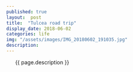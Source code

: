 ```yaml
---
published: true
layout:  post
title:  "Tulcea road trip"
display_date: 2018-06-02
categories: life
img: "/assets/images/IMG_20180602_191035.jpg"
description:
---
```


&nbsp;&nbsp;&nbsp;&nbsp;&nbsp;&nbsp;{{ page.description }}

&nbsp;&nbsp;&nbsp;&nbsp;&nbsp;&nbsp;

<!-- <img src="aaaa" width="100%"/> -->
